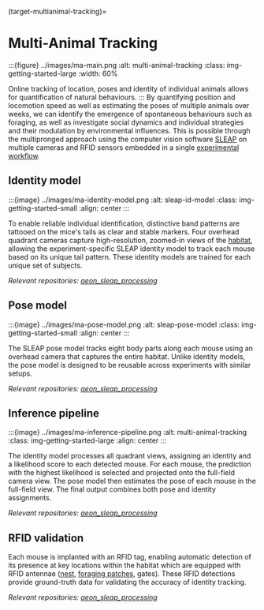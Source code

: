 (target-multianimal-tracking)=
# Multi-Animal Tracking

:::{figure} ../images/ma-main.png
:alt: multi-animal-tracking
:class: img-getting-started-large
:width: 60%

Online tracking of location, poses and identity of individual animals allows for quantification of natural behaviours.
:::
By quantifying position and locomotion speed as well as estimating the poses of multiple animals over weeks, we can identify the emergence of spontaneous behaviours such as foraging, as well as investigate social dynamics and individual strategies and their modulation by environmental influences. 
This is possible through the multipronged approach using the computer vision software [SLEAP](sleap:) on multiple cameras and RFID sensors embedded in a single [experimental workflow](target-general-experimental-workflow).

## Identity model
:::{image} ../images/ma-identity-model.png
:alt: sleap-id-model
:class: img-getting-started-small
:align: center
:::

To enable reliable individual identification, distinctive band patterns are tattooed on the mice's tails as clear and stable markers.
Four overhead quadrant cameras capture high-resolution, zoomed-in views of the [habitat](target-habitat), allowing the experiment-specific SLEAP identity model to track each mouse based on its unique tail pattern.
These identity models are trained for each unique set of subjects.

*Relevant repositories: [aeon_sleap_processing](aeon-sleap-processing-github:)*

## Pose model
:::{image} ../images/ma-pose-model.png
:alt: sleap-pose-model
:class: img-getting-started-small
:align: center
:::

The SLEAP pose model tracks eight body parts along each mouse using an overhead camera that captures the entire habitat. 
Unlike identity models, the pose model is designed to be reusable across experiments with similar setups.

*Relevant repositories: [aeon_sleap_processing](aeon-sleap-processing-github:)*

## Inference pipeline
:::{image} ../images/ma-inference-pipeline.png
:alt: multi-animal-tracking
:class: img-getting-started-large
:align: center
:::

The identity model processes all quadrant views, assigning an identity and a likelihood score to each detected mouse. 
For each mouse, the prediction with the highest likelihood is selected and projected onto the full-field camera view. 
The pose model then estimates the pose of each mouse in the full-field view.
The final output combines both pose and identity assignments.

*Relevant repositories: [aeon_sleap_processing](aeon-sleap-processing-github:)*

## RFID validation
Each mouse is implanted with an RFID tag, enabling automatic detection of its presence at key locations within the habitat which are equipped with RFID antennae ([nest](target-nest), [foraging patches](target-foraging-patch), gates).
These RFID detections provide ground-truth data for validating the accuracy of identity tracking.

*Relevant repositories: [aeon_sleap_processing](aeon-sleap-processing-github:)*
